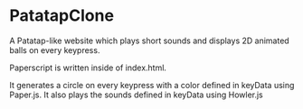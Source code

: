 # PatatapClone
A Patatap-like website which plays short sounds and displays 2D animated balls on every keypress.


Paperscript is written inside of index.html.

It generates a circle on every keypress with a color defined in keyData using Paper.js. It also plays the sounds defined in keyData using Howler.js

